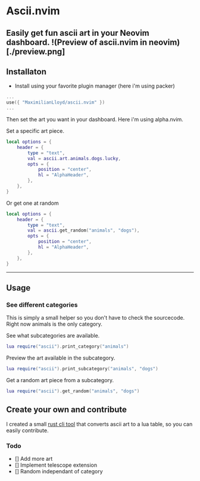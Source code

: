 # Ascii.nvim

Easily get fun ascii art in your Neovim dashboard.
!(Preview of ascii.nvim in neovim)[./preview.png]
---

## Installaton

- Install using your favorite plugin manager (here i'm using packer)

```lua
...
use({ "MaximilianLloyd/ascii.nvim" })
...
```

Then set the art you want in your dashboard. Here i'm using alpha.nvim.

Set a specific art piece.

```lua
local options = {
	header = {
		type = "text",
	    val = ascii.art.animals.dogs.lucky,
		opts = {
			position = "center",
			hl = "AlphaHeader",
		},
	},
}
```
Or get one at random
```lua
local options = {
	header = {
		type = "text",
	    val = ascii.get_random("animals", "dogs"),
		opts = {
			position = "center",
			hl = "AlphaHeader",
		},
	},
}
```

---

## Usage

### See different categories

This is simply a small helper so you don't have to check the sourcecode. Right now animals is the only category.

See what subcategories are available.

```lua
lua require("ascii").print_category("animals")
```

Preview the art available in the subcategory.
```lua
lua require("ascii").print_subcategory("animals", "dogs")
```

Get a random art piece from a subcategory.
```lua
lua require("ascii").get_random("animals", "dogs")
```

## Create your own and contribute

I created a small [rust cli tool](https://github.com/MaximilianLloyd/ascii-lua-table) that converts ascii art to a lua table, so you can easily contribute.

### Todo
- [] Add more art
- [] Implement telescope extension
- [] Random independant of category
